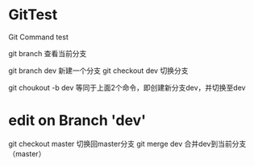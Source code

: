 # GitTest
Git Command test

git branch	查看当前分支

git branch dev	新建一个分支
git checkout dev 切换分支

git choukout -b dev  等同于上面2个命令，即创建新分支dev，并切换至dev

# edit on Branch 'dev'
git checkout master	切换回master分支
git merge dev		合并dev到当前分支（master）
